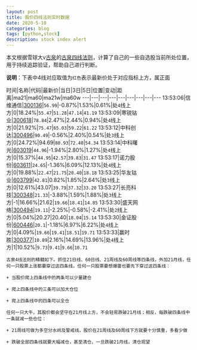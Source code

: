 ```yaml
---
layout: post
title: 股价四线法则实时数据
date: 2020-5-10
categories: blog
tags: [python,stock]
description: stock index alert
---
```



本文根据雪球大v[古泉](https://xueqiu.com/u/7148646888)的[古泉四线法则](https://xueqiu.com/7148646888/130498192)，计算了自己的一些自选股当前所处位置，用于持续追踪验证，帮助自己进行判断。

**说明**：下表中4线对应取值为`红色`表示最新价处于对应指标上方，属正面

时间|名称|代码|最新价|当日|3日|5日|位置|变动|距离|ma21|ma60|ma21w|ma60w
---|---|---|---|---|---|---|---|---
13:53:06|信维通信|[300136](https://xueqiu.com/S/SZ300136)|`56.99`|-0.87%|1.53%|0.61%|处`4`线上方|0|18.24%|`55.47`|`51.28`|`47.14`|`41.19`
13:53:09|寒锐钴业|[300618](https://xueqiu.com/S/SZ300618)|`78.84`|2.47%|2.44%|0.94%|处`4`线上方|0|21.92%|`75.47`|`65.03`|`59.22`|`61.22`
13:53:12|中科创达|[300496](https://xueqiu.com/S/SZ300496)|`90.49`|-0.56%|2.40%|0.54%|处`3`线上方|0|24.72%|94.69|`80.93`|`72.40`|`54.34`
13:53:14|中科曙光|[603019](https://xueqiu.com/S/SH603019)|`44.96`|-1.94%|2.80%|1.27%|处`4`线上方|0|15.37%|`44.95`|`42.57`|`39.83`|`31.47`
13:53:17|诺力股份|[603611](https://xueqiu.com/S/SH603611)|`24.65`|-1.36%|6.09%|12.13%|处`4`线上方|0|19.88%|`22.47`|`21.75`|`20.40`|`18.18`
13:53:25|华友钴业|[603799](https://xueqiu.com/S/SH603799)|`42.81`|0.82%|1.85%|2.64%|处`3`线上方|0|12.61%|43.07|`39.79`|`37.32`|`33.20`
13:53:27|长亮科技|[300348](https://xueqiu.com/S/SZ300348)|`21.33`|-3.88%|1.59%|1.88%|处`3`线上方|-1|16.66%|21.62|`19.66`|`18.41`|`14.85`
13:53:30|盛天网络|[300494](https://xueqiu.com/S/SZ300494)|`19.11`|-2.25%|-0.58%|-2.41%|处`2`线上方|0|5.04%|20.27|20.40|`18.04`|`15.14`
13:53:30|金证股份|[600446](https://xueqiu.com/S/SH600446)|`20.1`|-1.18%|6.97%|6.22%|处`4`线上方|0|4.09%|`19.66`|`19.41`|`18.51`|`19.71`
13:53:33|赢时胜|[300377](https://xueqiu.com/S/SZ300377)|`10.89`|2.16%|14.69%|13.96%|处`4`线上方|1|10.52%|`9.73`|`9.41`|`9.66`|`10.71`

```
古泉4线法则的精髓如下。抓住21日线、60日线、21周线及60周线等四条线，外加21月线，任何一只股票上涨都要穿过这四条线，任何一只股票要想爆雷也要先下穿过这四条线：

+ 当股价爬上四条线中的两条可以少量建仓

+ 爬上四条线中的三条可以加大仓位

+ 爬上四条线中的四条可以全仓

任何一只大牛，其股价都会坚守在21月线上方，不会轻易跌破21月线；相反，每跌破四条线中一条就减一些仓位：

+ 21周线可做为多空分水岭及警戒线，股价在21周线及60周线下方就要十分慎重，多看少做

+ 跌破全部四条线就要大幅减仓，甚至清仓，一旦跌破21月线，清仓观望
```